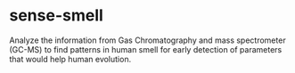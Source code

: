 # sense-smell
Analyze the information from Gas Chromatography and mass spectrometer (GC-MS) to find patterns in human smell for early detection of parameters that would help human evolution.
